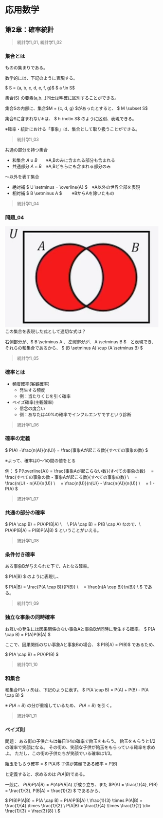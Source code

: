 # 応用数学

## 第2章：確率統計

> 統計学1_01, 統計学1_02

### 集合とは

ものの集まりである。

数学的には、下記のように表現する。

$ S = \{a, b, c, d, e, f, g\}$
$ a \in S$

集合(S) の要素(a,b…)同士は明確に区別することができる。

集合Sの内部に、集合$M = \{c, d, g\} $があったとすると、
$ M \subset S$

集合Sに含まれないhは、
$ h \notin S$
のように区別、表現できる。

※確率・統計における「事象」は、集合として取り扱うことができる。

> 統計学1_03

共通の部分を持つ集合

- 和集合 $A \cup B$　　※A,Bのみに含まれる部分も含まれる
- 共通部分 $A \cap B$　※A,Bどちらにも含まれる部分のみ

～以外を表す集合

- 絶対補 $ U \setminus = \overline{A} $　※A以外の世界全部を表現
- 相対補 $ B \setminus A $ 　　※BからAを除いたもの

> 統計学1_04

### 問題_04

![集合](./統計_04.png)
この集合を表現した式として適切な式は？

右側部分が、$ B \setminus A $　、
左側部分が、$ A \setminus B $　と表現でき、
それらの和集合であるから、
$ (B \setminus A) \cup (A \setminus B) $

> 統計学1_05

### 確率とは

- 頻度確率(客観確率)
  - 発生する頻度
  - 例：当たりくじを引く確率
- ベイズ確率(主観確率)
  - 信念の度合い
  - 例：あなたは40%の確率でインフルエンザですという診断

> 統計学1_06

### 確率の定義

$ P(A) =\frac{n(A)}{n(U)} = \frac{事象Aが起こる数}{すべての事象の数} $

※よって、確率は0～1の間の値をとる

例：
$
P(\overline{A}) = \frac{事象Aが起こらない数}{すべての事象の数}
　= \frac{すべての事象の数 - 事象Aが起こる数}{すべての事象の数} \\
　= \frac{n(U) - n(A)}{n(U)} \\
　= \frac{n(U)}{n(U)} - \frac{n(A)}{n(U)} \\
　= 1 - P(A)
$

> 統計学1_07

### 共通の部分の確率

$
P(A \cap B) = P(A)P(B|A) \\
　\\
P(A \cap B) = P(B \cap A) なので、\\
P(A)P(B|A) = P(B)P(A|B)
$
ということがいえる。

> 統計学1_08

### 条件付き確率

ある事象Bが与えられた下で、Aとなる確率。

$ P(A|B) $ のように表現し、

$
P(A|B) = \frac{P(A \cap B)}{P(B)} \\
　= \frac{n(A \cap B)}{n(B)} \\
$
である。

> 統計学1_09

### 独立な事象の同時確率

お互いの発生には因果関係のない事象Aと事象Bが同時に発生する確率。
$
P(A \cap B) = P(A)P(B|A)
$

ここで、因果関係のない事象Aと事象Bの場合、
$ P(B|A) = P(B)$ であるため、

$
P(A \cap B) = P(A)P(B)
$

> 統計学1_10

### 和集合

和集合$P(A \cup B)$は、下記のように表す。
$
P(A \cup B) = P(A) + P(B) - P(A \cap B)
$

※ $P(A \cap B)$ の分が重複しているため、 $P(A \cap B)$ を引く。

> 統計学1_11

### ベイズ則

問題：
ある街の子供たちは毎日1/4の確率で飴玉をもらう。
飴玉をもらうと1/2の確率で笑顔になる。
その街の、笑顔な子供が飴玉をもらっている確率を求めよ。
ただし、この街の子供たちが笑顔でいる確率は1/3。

飴玉をもらう確率 = $ P(A)$
子供が笑顔である確率 = $P(B)$

と定義すると、求めるのは
$P(A|B)$である。

一般に、
$P(B)P(A|B)=P(A)P(B|A)$
が成り立ち、また
$P(A) = \frac{1}{4}, P(B) = \frac{1}{3}, P(B|A) = \frac{1}{2} $
であるから、

$
P(B)P(A|B) = P(A \cap B) = P(A)P(B|A) \\
\frac{1}{3} \times P(A|B) = \frac{1}{4} \times \frac{1}{2} \\
P(A|B) = \frac{1}{4} \times \frac{1}{2} \div \frac{1}{3} = \frac{3}{8} \\
$
